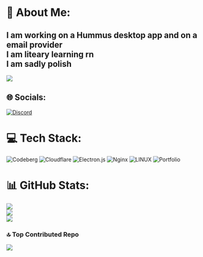 # 💫 About Me:
I am working on a Hummus desktop app and on a email provider<br>I am liteary learning rn <br>I am sadly polish
---
[![](https://visitcount.itsvg.in/api?id=PurpleBored&icon=3&color=1)](https://visitcount.itsvg.in)

## 🌐 Socials:
[![Discord](https://img.shields.io/badge/Discord-%237289DA.svg?logo=discord&logoColor=white)](https://discord.gg/https://discord.gg/sXDsDUKMY8) 

# 💻 Tech Stack:
![Codeberg](https://img.shields.io/badge/Codeberg-2185D0?style=plastic&logo=Codeberg&logoColor=white) ![Cloudflare](https://img.shields.io/badge/Cloudflare-F38020?style=plastic&logo=Cloudflare&logoColor=white) ![Electron.js](https://img.shields.io/badge/Electron-191970?style=plastic&logo=Electron&logoColor=white) ![Nginx](https://img.shields.io/badge/nginx-%23009639.svg?style=plastic&logo=nginx&logoColor=white) ![LINUX](https://img.shields.io/badge/Linux-FCC624?style=plastic&logo=linux&logoColor=black) ![Portfolio](https://img.shields.io/badge/Portfolio-%23000000.svg?style=plastic&logo=firefox&logoColor=#FF7139)
# 📊 GitHub Stats:
![](https://github-readme-stats.vercel.app/api?username=PurpleBored&theme=dark&hide_border=false&include_all_commits=true&count_private=true)<br/>
![](https://github-readme-streak-stats.herokuapp.com/?user=PurpleBored&theme=dark&hide_border=false)<br/>
![](https://github-readme-stats.vercel.app/api/top-langs/?username=PurpleBored&theme=dark&hide_border=false&include_all_commits=true&count_private=true&layout=compact)

### 🔝 Top Contributed Repo
![](https://github-contributor-stats.vercel.app/api?username=PurpleBored&limit=5&theme=dark&combine_all_yearly_contributions=true)


